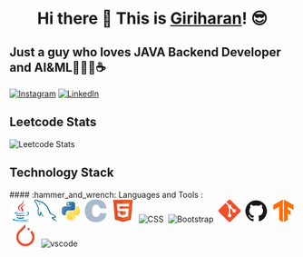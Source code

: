 # <h1 align = "center" padding-bottom = 10 >Hi there 👋 This is <a href = 'https://www.linkedin.com/in/giriharan-s-6044a3258?utm_source=share&utm_campaign=share_via&utm_content=profile&utm_medium=android_app' >Giriharan</a>! 😎</h1>
## Just a guy who loves JAVA Backend Developer and AI&ML🧑🏼‍💻☕
[![Instagram](https://img.shields.io/badge/Instagram-%23E1306C?style=flat&logo=instagram&logoColor=%23FFFFFF&labelColor=%23E1306C)](https://www.instagram.com/i_am_antagonist_lover_?igsh=MXgza203emVxZDBlNA==)
[![LinkedIn](https://img.shields.io/badge/LinkedIn-%230077B5?style=flat&logo=instagram&logoColor=%23FFFFFF&labelColor=%230077B5)](https://www.linkedin.com/in/giriharan-s-6044a3258?utm_source=share&utm_campaign=share_via&utm_content=profile&utm_medium=android_app)


<!--
**giriharan007/giriharan007** is a ✨ _special_ ✨ repository because its `README.md` (this file) appears on your GitHub profile.

Here are some ideas to get you started:

- 🔭 I’m currently working on ...
- 🌱 I’m currently learning ...
- 👯 I’m looking to collaborate on ...
- 🤔 I’m looking for help with ...
- 💬 Ask me about ...
- 📫 How to reach me: ...
- 😄 Pronouns: ...
- ⚡ Fun fact: ...
-->
<h2>Leetcode Stats</h2>

![Leetcode Stats](https://leetcard.jacoblin.cool/giriharan007?ext=activity)

<h2>Technology Stack</h2>
#### :hammer_and_wrench: Languages and Tools :
  <div>
     <img src="https://github.com/devicons/devicon/blob/master/icons/java/java-original.svg" width="40" height="40"> 
     <img src="https://github.com/devicons/devicon/blob/master/icons/mysql/mysql-original.svg" width="40" height="40"> 
    <img src="https://github.com/devicons/devicon/blob/master/icons/python/python-original.svg" width="40" height="40"> 
    <img src="https://github.com/devicons/devicon/blob/master/icons/c/c-original.svg" title="C" alt="C" width="40" height="40"/>&nbsp;
    <img src="https://github.com/devicons/devicon/blob/master/icons/html5/html5-original.svg" title="HTML5" alt="HTML" width="40" height="40"/>&nbsp;
    <img src="https://cdn.jsdelivr.net/gh/devicons/devicon@latest/icons/css3/css3-original.svg"  title="CSS3" alt="CSS" width="40" height="40"/>&nbsp;
    <img src="https://cdn.jsdelivr.net/gh/devicons/devicon@latest/icons/bootstrap/bootstrap-original-wordmark.svg" title="Bootstrap 5" alt="Bootstrap" width="40" height="40"/>&nbsp;
    <img src="https://github.com/devicons/devicon/blob/master/icons/git/git-original.svg" title="git" alt="git" width="40" height="40"/>&nbsp;
    <img src="https://github.com/devicons/devicon/blob/master/icons/github/github-original.svg" title="github" alt="github" width="40" height="40"/>&nbsp;
    <img src="https://github.com/devicons/devicon/blob/master/icons/tensorflow/tensorflow-original.svg" title="tensorflow" alt="tensorflow" width="40" 
     height="40"/>&nbsp;
    <img src="https://github.com/devicons/devicon/blob/master/icons/pytorch/pytorch-original.svg" title="pytorch" alt="pytorch" width="40" height="40"/>&nbsp;
    <img src="https://cdn.jsdelivr.net/gh/devicons/devicon@latest/icons/vscode/vscode-original.svg" title="vscode" alt="vscode" width="40" height="40"/>&nbsp;
    </div>
